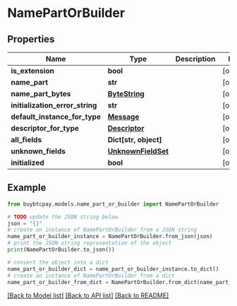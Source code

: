 # NamePartOrBuilder


## Properties

Name | Type | Description | Notes
------------ | ------------- | ------------- | -------------
**is_extension** | **bool** |  | [optional] 
**name_part** | **str** |  | [optional] 
**name_part_bytes** | [**ByteString**](ByteString.md) |  | [optional] 
**initialization_error_string** | **str** |  | [optional] 
**default_instance_for_type** | [**Message**](Message.md) |  | [optional] 
**descriptor_for_type** | [**Descriptor**](Descriptor.md) |  | [optional] 
**all_fields** | **Dict[str, object]** |  | [optional] 
**unknown_fields** | [**UnknownFieldSet**](UnknownFieldSet.md) |  | [optional] 
**initialized** | **bool** |  | [optional] 

## Example

```python
from buybtcpay.models.name_part_or_builder import NamePartOrBuilder

# TODO update the JSON string below
json = "{}"
# create an instance of NamePartOrBuilder from a JSON string
name_part_or_builder_instance = NamePartOrBuilder.from_json(json)
# print the JSON string representation of the object
print(NamePartOrBuilder.to_json())

# convert the object into a dict
name_part_or_builder_dict = name_part_or_builder_instance.to_dict()
# create an instance of NamePartOrBuilder from a dict
name_part_or_builder_from_dict = NamePartOrBuilder.from_dict(name_part_or_builder_dict)
```
[[Back to Model list]](../README.md#documentation-for-models) [[Back to API list]](../README.md#documentation-for-api-endpoints) [[Back to README]](../README.md)


